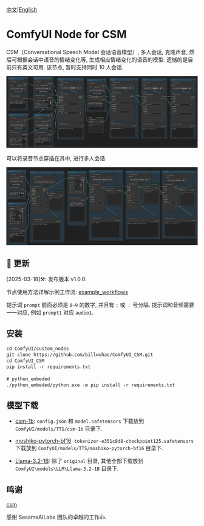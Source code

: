 [中文](README-CN.md)|[English](README.md)

# ComfyUI Node for CSM

CSM（Conversational Speech Model 会话语音模型）, 多人会话, 克隆声音, 然后可根据会话中语音的情绪变化等, 生成相应情绪变化的语音的模型. 遗憾的是目前只有英文可用. 该节点, 暂时支持同时 10 人会话.

![](https://github.com/billwuhao/ComfyUI_CSM/blob/master/images/2025-03-18_19-01-15.png)

可以将录音节点穿插在其中, 进行多人会话.

![](https://github.com/billwuhao/ComfyUI_CSM/blob/master/images/2025-03-18_15-38-45.png)

## 📣 更新

[2025-03-18]⚒️: 发布版本 v1.0.0. 

节点使用方法详解示例工作流: [example_workflows](https://github.com/billwuhao/ComfyUI_CSM/blob/master/example_workflows)

提示词 `prompt` 前面必须是 `0~9` 的数字, 并且有 `:` 或 `：` 号分隔. 提示词和音频需要一一对应, 例如 `prompt1` 对应 `audio1`.

## 安装

```
cd ComfyUI/custom_nodes
git clone https://github.com/billwuhao/ComfyUI_CSM.git
cd ComfyUI_CSM
pip install -r requirements.txt

# python_embeded
./python_embeded/python.exe -m pip install -r requirements.txt
```

## 模型下载

- [csm-1b](https://huggingface.co/sesame/csm-1b/tree/main): `config.json` 和 `model.safetensors` 下载放到 `ComfyUI/models/TTS/csm-1b` 目录下.

- [moshiko-pytorch-bf16](https://huggingface.co/kyutai/moshiko-pytorch-bf16/tree/main): `tokenizer-e351c8d8-checkpoint125.safetensors` 下载放到 `ComfyUI/models/TTS/moshiko-pytorch-bf16` 目录下.

- [Llama-3.2-1B](https://huggingface.co/meta-llama/Llama-3.2-1B/tree/main): 除了 `original` 目录, 其他全部下载放到 `ComfyUI\models\LLM\Llama-3.2-1B` 目录下.

## 鸣谢

[csm](https://github.com/SesameAILabs/csm)

感谢 SesameAILabs 团队的卓越的工作👍.